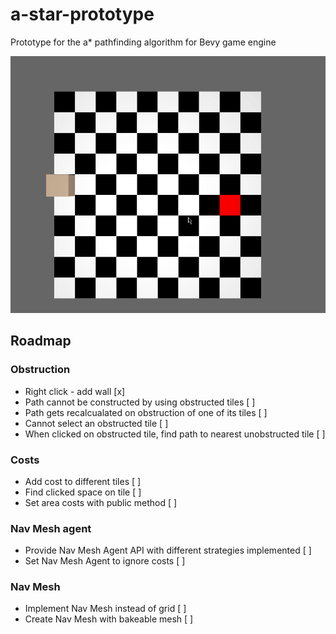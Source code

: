 # a-star-prototype
Prototype for the a* pathfinding algorithm for Bevy game engine

![Latest version screenshot](images/2.gif)

## Roadmap
### Obstruction
- Right click - add wall [x]
- Path cannot be constructed by using obstructed tiles [ ]
- Path gets recalcualated on obstruction of one of its tiles [ ]
- Cannot select an obstructed tile [ ]
- When clicked on obstructed tile, find path to nearest unobstructed tile [ ]

### Costs
- Add cost to different tiles [ ]
- Find clicked space on tile [ ]
- Set area costs with public method [ ]

### Nav Mesh agent
- Provide Nav Mesh Agent API with different strategies implemented [ ]
- Set Nav Mesh Agent to ignore costs [ ]

### Nav Mesh
- Implement Nav Mesh instead of grid [ ]
- Create Nav Mesh with bakeable mesh [ ]
